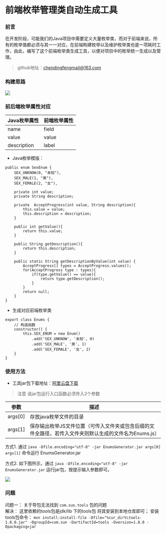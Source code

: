 # 前端枚举管理类自动生成工具

### 前言
在开发阶段，可能我们的Java项目中需要定义大量枚举类，而对于前端来说，所有的枚举值都必须与其一一对应，在前端构建枚举以及维护枚举类也是一项耗时工作，由此，编写了这个前端枚举类生成工具，以便对项目中的枚举统一生成以及管理。
> github地址：[chendingfengmail@163.com](https://github.com/chendingfeng/EnumsGenerator)
### 构建思路
![](https://dingfeng-blog.oss-cn-beijing.aliyuncs.com/enumsGenerator/%E6%88%AA%E5%B1%8F2021-09-11%20%E4%B8%8B%E5%8D%883.17.17.png)
### 前后端枚举属性对应
|  Java枚举属性   | 前端枚举属性  |
|  ----  | ----  |
| name  | field |
| value  | value |
| description  | label |
* Java枚举模版：
```
public enum SexEnum {
    SEX_UNKNOW(0, "未知"),
    SEX_MALE(1, "男"),
    SEX_FEMALE(2, "女"),
	
    private int value;
    private String description;

    private  AcceptProgress(int value, String description){
        this.value = value;
        this.description = description;
    }

    public int getValue(){
        return this.value;
    }
    
    public String getDescription(){
        return this.description;
    }
    
    public static String getDescriptionByValue(int value) {
    	AcceptProgress[] types = AcceptProgress.values();
        for(AcceptProgress type : types){
            if(type.getValue() == value){
                return type.getDescription();
            }
        }
        return null;
    }
}
```
* 生成对应前端枚举类
```
export class Enums {
    // 构造函数
    constructor() {
        this.SEX_ENUM = new Enum()
            .add('SEX_UNKNOW', '未知', 0)
            .add('SEX_MALE', '男', 1)
            .add('SEX_FEMALE', '女', 2)
    }
}
```

### 使用方法
* 工具jar包下载地址：[阿里云盘下载](https://www.aliyundrive.com/s/uWHAZiNYzcV)
> 注意 该jar包运行入口函数必须传入2个参数  

|  参数   | 描述  |
   |  ----  | ----  |
| args[0]  | 存放java枚举文件的目录 |
| args[1]  | 保存输出枚举JS文件位置（可传入文件夹或包含后缀的文件全路径，若传入文件夹则默认生成的文件名为Enums.js） |

方式1. 通过 `java -Dfile.encoding="utf-8" -jar EnumsGenerator.jar args[0] args[1]` 命令运行 EnumsGenerator.jar  

方式2. 如下图所示，通过 `java -Dfile.encoding="utf-8" -jar EnumsGenerator.jar` 运行jar包，按提示输入参数即可。

![](https://dingfeng-blog.oss-cn-beijing.aliyuncs.com/enumsGenerator/%E6%88%AA%E5%B1%8F2021-09-11%20%E4%B8%8B%E5%8D%882.32.30.png)

### 问题
问题一： 关于导包无法找到 `com.sun.tools` 包的问题  
解决： 这里依赖的tools包是jdk/lib 下的tools包 将其安装到本地仓库即可；
安装tools包命令： `mvn install:install-file -Dfile="%cur_dir%\tools-1.8.0.jar" -DgroupId=com.sun -DartifactId=tools -Dversion=1.8.0 -Dpackaging=jar`